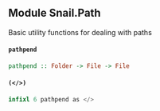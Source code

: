 ## Module Snail.Path

Basic utility functions for dealing with paths

#### `pathpend`

``` purescript
pathpend :: Folder -> File -> File
```

#### `(</>)`

``` purescript
infixl 6 pathpend as </>
```


